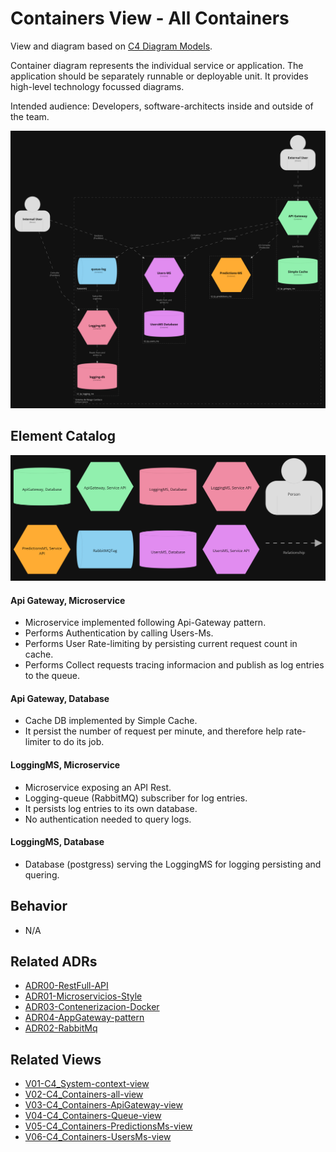 # Containers View - All Containers
View and diagram based on [C4 Diagram Models](https://c4model.com/).

Container diagram represents the individual service or application. The application should be separately runnable or deployable unit. It provides high-level technology focussed diagrams.

Intended audience: Developers, software-architects inside and outside of the team.

<img src="../diagrams/dark/structurizr-1-Containers_All.png" alt="drawing" width="1000"/>

## Element Catalog 
<img src="../diagrams/dark/structurizr-1-Containers_All-key.png" alt="drawing" width="700"/>

#### Api Gateway, Microservice
- Microservice implemented following Api-Gateway pattern.
- Performs Authentication by calling Users-Ms.
- Performs User Rate-limiting by persisting current request count in cache.
- Performs Collect requests tracing informacion and publish as log entries to the queue.

#### Api Gateway, Database
- Cache DB implemented by Simple Cache.
- It persist the number of request per minute, and therefore help rate-limiter to do its job.

#### LoggingMS, Microservice
- Microservice exposing an API Rest.
- Logging-queue (RabbitMQ) subscriber for log entries.
- It persists log entries to its own database.
- No authentication needed to query logs.

#### LoggingMS, Database
- Database (postgress) serving the LoggingMS for logging persisting and quering.

## Behavior

- N/A
 
## Related ADRs 
- [ADR00-RestFull-API](/documentation/architecture/ADRs/ADR00-RestFull-API.md)
- [ADR01-Microservicios-Style](/documentation/architecture/ADRs/ADR01-Microservicios-Style.md)
- [ADR03-Contenerizacion-Docker](/documentation/architecture/ADRs/ADR03-Contenerizacion-Docker.md)
- [ADR04-AppGateway-pattern](/documentation/architecture/ADRs/ADR04-AppGateway-pattern.md.md)
- [ADR02-RabbitMq](/documentation/architecture/ADRs/ADR02-RabbitMq.md)

## Related Views
- [V01-C4_System-context-view](./V01-C4_System-context-view.md)
- [V02-C4_Containers-all-view](./V02-C4_Containers-all-view.md)
- [V03-C4_Containers-ApiGateway-view](./V03-C4_Containers-ApiGateway-view.md)
- [V04-C4_Containers-Queue-view](./V04-C4_Containers-Queue-view.md)
- [V05-C4_Containers-PredictionsMs-view](./V05-C4_Containers-PredictionsMs-view.md)
- [V06-C4_Containers-UsersMs-view](./V06-C4_Containers-UsersMs-view.md)
